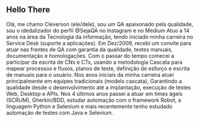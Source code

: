 ## Hello There

Olá, me chamo Cleverson (ele/dele), sou um QA apaixonado pela qualidade, sou o idedalizador do perfil @SejaQA no Instagram e no Medium
Atuo a 14 anos na área da Tecnologia da informação, tendo iniciado minha carreira no Service Desk (suporte a aplicações).
Em Dez/2009, recebi um convite para atuar nas frentes de QA com garantia da qualidade, testes manuais, documentação e homologações. 
Com o passar do tempo comecei a participar da escrita de CNs e CTs, usando a metodologia Cascata para mapear processos e fluxos, planos de teste, definição de esforço e escrita de manuais para o usuário.
Nos anos iniciais da minha carreira atuei principalmente em equipes tradicionais (modelo cascata), Garantindo a qualidade desde o desenvolvimento até a implantação, execução de testes Web, Desktop e APIs.
Nos 4 últimos anos passei a atuar em times ágeis (SCRUM), Gherkin/BDD, estudar automação com o framework Robot, a linguagem Python e Selenium e mais recentemente tenho estudado automação de testes com Java e Selenium.
